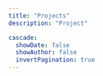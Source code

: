 ```yaml
---
title: "Projects"
description: "Project"

cascade:
  showDate: false
  showAuthor: false
  invertPagination: true
---
```

